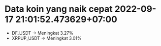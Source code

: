 # Data koin yang naik cepat 2022-09-17 21:01:52.473629+07:00

* DF_USDT -> Meningkat 3.27%
* XRPUP_USDT -> Meningkat 3.01%
